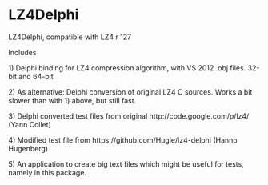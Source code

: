 # LZ4Delphi
LZ4Delphi, compatible with LZ4 r 127

Includes
<p>
1) Delphi binding for LZ4 compression algorithm, with VS 2012 .obj files. 32-bit and 64-bit
<p>
2) As alternative: Delphi conversion of original LZ4 C sources. Works a bit slower than with 1) above, but still fast.
<p>
3) Delphi converted test files from original http://code.google.com/p/lz4/ (Yann Collet)
<p>
4) Modified test file from https://github.com/Hugie/lz4-delphi (Hanno Hugenberg)
<p>
5) An application to create big text files which might be useful for tests, namely in this package.
